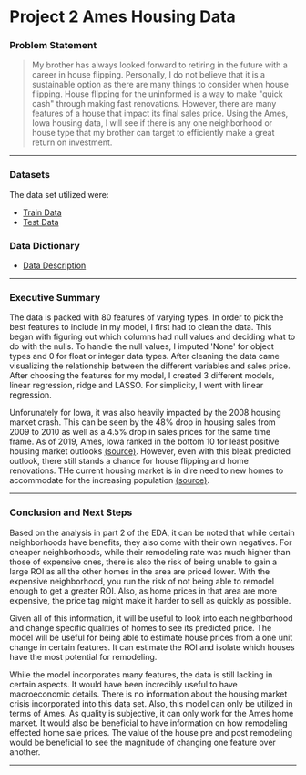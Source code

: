 
# Project 2 Ames Housing Data

### Problem Statement

> My brother has always looked forward to retiring in the future with a career in house flipping. Personally, I do not believe that it is a sustainable option as there are many things to consider when house flipping. House flipping for the uninformed is a way to make \"quick cash\" through making fast renovations. However, there are many features of a house that impact its final sales price. Using the Ames, Iowa housing data, I will see if there is any one neighborhood or house type that my brother can target to efficiently make a great return on investment.

---

### Datasets

The data set utilized were:

- [Train Data](./datasets/train.csv)
- [Test Data](./datasets/test.csv)

### Data Dictionary

- [Data Description](http://jse.amstat.org/v19n3/decock/DataDocumentation.txt)


---

### Executive Summary

The data is packed with 80 features of varying types. In order to pick the best features to include in my model, I first had to clean the data. This began with figuring out which columns had null values and deciding what to do with the nulls. To handle the null values, I imputed 'None' for object types and 0 for float or integer data types. After cleaning the data came visualizing the relationship between the different variables and sales price. After choosing the features for my model, I created 3 different models, linear regression, ridge and LASSO. For simplicity, I went with linear regression. 

Unforunately for Iowa, it was also heavily impacted by the 2008 housing market crash. This can be seen by the 48% drop in housing sales from 2009 to 2010 as well as a 4.5% drop in sales prices for the same time frame. As of 2019, Ames, Iowa ranked in the bottom 10 for least positive housing market outlooks [(source)](https://finance.yahoo.com/news/outlook-u-housing-market-hits-153300543.html). However, even with this bleak predicted outlook, there still stands a chance for house flipping and home renovations. THe current housing market is in dire need to new homes to accommodate for the increasing population [(source)](https://www.amestrib.com/news/building-ames-where-housing-market-stands-today).

---

### Conclusion and Next Steps 

Based on the analysis in part 2 of the EDA, it can be noted that while certain neighborhoods have benefits, they also come with their own negatives. For cheaper neighborhoods, while their remodeling rate was much higher than those of expensive ones, there is also the risk of being unable to gain a large ROI as all the other homes in the area are priced lower. With the expensive neighborhood, you run the risk of not being able to remodel enough to get a greater ROI. Also, as home prices in that area are more expensive, the price tag might make it harder to sell as quickly as possible. 

 Given all of this information, it will be useful to look into each neighborhood and change specific qualities of homes to see its predicted price. The model will be useful for being able to estimate house prices from a one unit change in certain features. It can estimate the ROI and isolate which houses have the most potential for remodeling. 
 
While the model incorporates many features, the data is still lacking in certain aspects. It would have been incredibly useful to have macroeconomic details. There is no information about the housing market crisis incorporated into this data set. Also, this model can only be utilized in terms of Ames. As quality is subjective, it can only work for the Ames home market. It would also be beneficial to have information on how remodeling effected home sale prices. The value of the house pre and post remodeling would be beneficial to see the magnitude of changing one feature over another.

---


